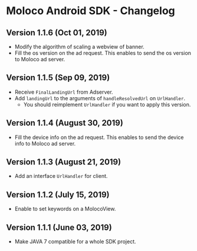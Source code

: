# Moloco Android SDK - Changelog

## Version 1.1.6 (Oct 01, 2019)
* Modify the algorithm of scaling a webview of banner.
* Fill the os version on the ad request. This enables to send the os version to Moloco ad server.

## Version 1.1.5 (Sep 09, 2019)
* Receive `FinalLandingUrl` from Adserver.
* Add `landingUrl` to the arguments of `handleResolvedUrl` on `UrlHandler`.
  * You should reimplement `UrlHandler` if you want to apply this version.

## Version 1.1.4 (August 30, 2019)
* Fill the device info on the ad request. This enables to send the device info to Moloco ad server.

## Version 1.1.3 (August 21, 2019)
* Add an interface `UrlHandler` for client.

## Version 1.1.2 (July 15, 2019)
* Enable to set keywords on a MolocoView.

## Version 1.1.1 (June 03, 2019)
* Make JAVA 7 compatible for a whole SDK project.

